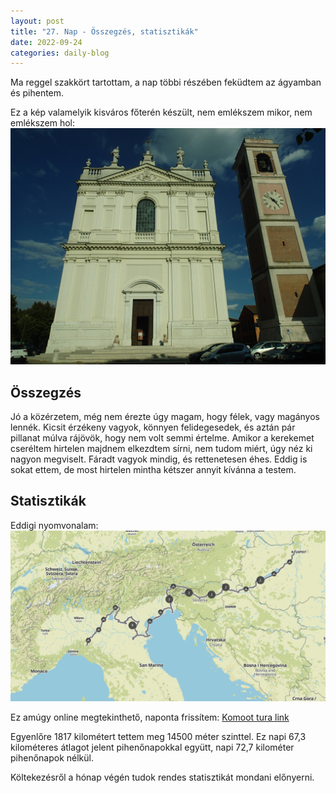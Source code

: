 ```yaml
---
layout: post
title: "27. Nap - Összegzés, statisztikák"
date: 2022-09-24
categories: daily-blog
---
```


Ma reggel szakkört tartottam, a nap többi részében feküdtem az ágyamban és pihentem.

Ez a kép valamelyik kisváros főterén készült, nem emlékszem mikor, nem emlékszem hol: ![Templom](/day27kep.jpg)

## Összegzés

Jó a közérzetem, még nem érezte úgy magam, hogy félek, vagy magányos lennék. Kicsit érzékeny vagyok, könnyen felidegesedek, és aztán pár pillanat múlva rájövök, hogy nem volt semmi értelme. Amikor a kerekemet cseréltem hirtelen majdnem elkezdtem sírni, nem tudom miért, úgy néz ki nagyon megviselt. Fáradt vagyok mindig, és rettenetesen éhes. Eddig is sokat ettem, de most hirtelen mintha kétszer annyit kívánna a testem.

## Statisztikák

Eddigi nyomvonalam: ![Térkép](/day27map.png)

Ez amúgy online megtekinthető, naponta frissítem: [Komoot tura link](https://www.komoot.com/collection/1782145/-world-tour)

Egyenlőre 1817 kilométert tettem meg 14500 méter szinttel. Ez napi 67,3 kilométeres átlagot jelent pihenőnapokkal együtt, napi 72,7 kilométer pihenőnapok nélkül.

Költekezésről a hónap végén tudok rendes statisztikát mondani előnyerni.
